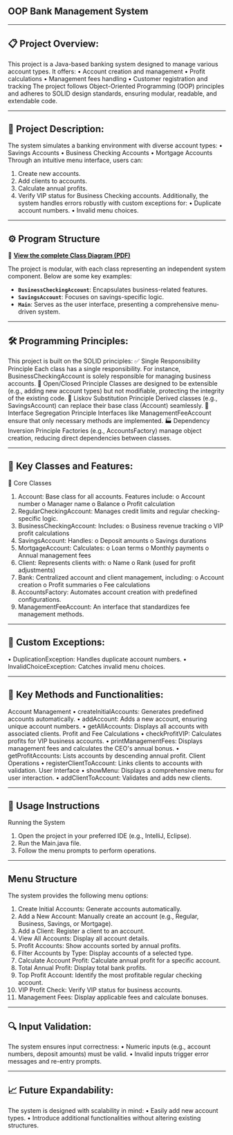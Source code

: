 ## OOP Bank Management System
________________________________________
## 📋 Project Overview:

This project is a Java-based banking system designed to manage various account types. It offers:
•	Account creation and management
•	Profit calculations
•	Management fees handling
•	Customer registration and tracking
The project follows Object-Oriented Programming (OOP) principles and adheres to SOLID design standards, ensuring modular, readable, and extendable code.
________________________________________
## 📄 Project Description:

The system simulates a banking environment with diverse account types:
•	Savings Accounts
•	Business Checking Accounts
•	Mortgage Accounts
Through an intuitive menu interface, users can:
1.	Create new accounts.
2.	Add clients to accounts.
3.	Calculate annual profits.
4.	Verify VIP status for Business Checking accounts.
Additionally, the system handles errors robustly with custom exceptions for:
•	Duplicate account numbers.
•	Invalid menu choices.
________________________________________
## ⚙️ Program Structure

📄 **[View the complete Class Diagram (PDF)](Class%20diagram.pdf)**

The project is modular, with each class representing an independent system component. Below are some key examples:
- **`BusinessCheckingAccount`**: Encapsulates business-related features.
- **`SavingsAccount`**: Focuses on savings-specific logic.
- **`Main`**: Serves as the user interface, presenting a comprehensive menu-driven system.

________________________________________
## 🛠️ Programming Principles:

This project is built on the SOLID principles:
✅ Single Responsibility Principle
Each class has a single responsibility. For instance, BusinessCheckingAccount is solely responsible for managing business accounts.
🔄 Open/Closed Principle
Classes are designed to be extensible (e.g., adding new account types) but not modifiable, protecting the integrity of the existing code.
🔄 Liskov Substitution Principle
Derived classes (e.g., SavingsAccount) can replace their base class (Account) seamlessly.
📏 Interface Segregation Principle
Interfaces like ManagementFeeAccount ensure that only necessary methods are implemented.
🏭 Dependency Inversion Principle
Factories (e.g., AccountsFactory) manage object creation, reducing direct dependencies between classes.
________________________________________
## 🏦 Key Classes and Features:

🔑 Core Classes

1.	Account:
Base class for all accounts. Features include:
o	Account number
o	Manager name
o	Balance
o	Profit calculation
2.	RegularCheckingAccount:
Manages credit limits and regular checking-specific logic.
3.	BusinessCheckingAccount:
Includes:
o	Business revenue tracking
o	VIP profit calculations
4.	SavingsAccount:
Handles:
o	Deposit amounts
o	Savings durations
5.	MortgageAccount:
Calculates:
o	Loan terms
o	Monthly payments
o	Annual management fees
6.	Client:
Represents clients with:
o	Name
o	Rank (used for profit adjustments)
7.	Bank:
Centralized account and client management, including:
o	Account creation
o	Profit summaries
o	Fee calculations
8.	AccountsFactory:
Automates account creation with predefined configurations.
9.	ManagementFeeAccount:
An interface that standardizes fee management methods.
________________________________________
## 🔔 Custom Exceptions:

•	DuplicationException: Handles duplicate account numbers.
•	InvalidChoiceException: Catches invalid menu choices.
________________________________________
## 🔧 Key Methods and Functionalities:

Account Management
•	createInitialAccounts: Generates predefined accounts automatically.
•	addAccount: Adds a new account, ensuring unique account numbers.
•	getAllAccounts: Displays all accounts with associated clients.
Profit and Fee Calculations
•	checkProfitVIP: Calculates profits for VIP business accounts.
•	printManagementFees: Displays management fees and calculates the CEO's annual bonus.
•	getProfitAccounts: Lists accounts by descending annual profit.
Client Operations
•	registerClientToAccount: Links clients to accounts with validation.
User Interface
•	showMenu: Displays a comprehensive menu for user interaction.
•	addClientToAccount: Validates and adds new clients.
________________________________________
## 🚀 Usage Instructions
Running the System
1.	Open the project in your preferred IDE (e.g., IntelliJ, Eclipse).
2.	Run the Main.java file.
3.	Follow the menu prompts to perform operations.
________________________________________
## Menu Structure
The system provides the following menu options:
1.	Create Initial Accounts: Generate accounts automatically.
2.	Add a New Account: Manually create an account (e.g., Regular, Business, Savings, or Mortgage).
3.	Add a Client: Register a client to an account.
4.	View All Accounts: Display all account details.
5.	Profit Accounts: Show accounts sorted by annual profits.
6.	Filter Accounts by Type: Display accounts of a selected type.
7.	Calculate Account Profit: Calculate annual profit for a specific account.
8.	Total Annual Profit: Display total bank profits.
9.	Top Profit Account: Identify the most profitable regular checking account.
10.	VIP Profit Check: Verify VIP status for business accounts.
11.	Management Fees: Display applicable fees and calculate bonuses.
________________________________________
## 🔍 Input Validation:

The system ensures input correctness:
•	Numeric inputs (e.g., account numbers, deposit amounts) must be valid.
•	Invalid inputs trigger error messages and re-entry prompts.
________________________________________
## 📈 Future Expandability:

The system is designed with scalability in mind:
•	Easily add new account types.
•	Introduce additional functionalities without altering existing structures.

